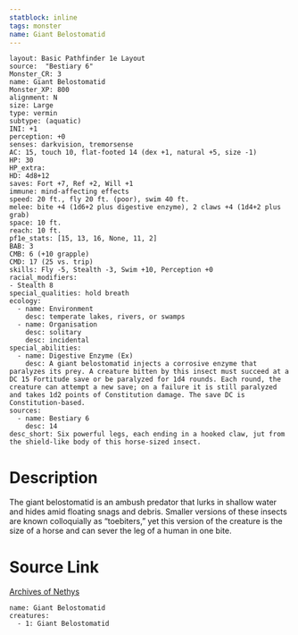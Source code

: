 ```yaml
---
statblock: inline
tags: monster
name: Giant Belostomatid
---
```

```statblock
layout: Basic Pathfinder 1e Layout
source:  "Bestiary 6"
Monster_CR: 3
name: Giant Belostomatid
Monster_XP: 800
alignment: N
size: Large
type: vermin
subtype: (aquatic)
INI: +1
perception: +0
senses: darkvision, tremorsense
AC: 15, touch 10, flat-footed 14 (dex +1, natural +5, size -1)
HP: 30
HP_extra: 
HD: 4d8+12
saves: Fort +7, Ref +2, Will +1
immune: mind-affecting effects
speed: 20 ft., fly 20 ft. (poor), swim 40 ft.
melee: bite +4 (1d6+2 plus digestive enzyme), 2 claws +4 (1d4+2 plus grab)
space: 10 ft.
reach: 10 ft.
pf1e_stats: [15, 13, 16, None, 11, 2]
BAB: 3
CMB: 6 (+10 grapple)
CMD: 17 (25 vs. trip)
skills: Fly -5, Stealth -3, Swim +10, Perception +0
racial_modifiers:
- Stealth 8
special_qualities: hold breath
ecology:
  - name: Environment
    desc: temperate lakes, rivers, or swamps
  - name: Organisation
    desc: solitary
    desc: incidental
special_abilities:
  - name: Digestive Enzyme (Ex)
    desc: A giant belostomatid injects a corrosive enzyme that paralyzes its prey. A creature bitten by this insect must succeed at a DC 15 Fortitude save or be paralyzed for 1d4 rounds. Each round, the creature can attempt a new save; on a failure it is still paralyzed and takes 1d2 points of Constitution damage. The save DC is Constitution-based.
sources:
  - name: Bestiary 6
    desc: 14
desc_short: Six powerful legs, each ending in a hooked claw, jut from the shield-like body of this horse-sized insect.
```
# Description
The giant belostomatid is an ambush predator that lurks in shallow water and hides amid floating snags and debris. Smaller versions of these insects are known colloquially as “toebiters,” yet this version of the creature is the size of a horse and can sever the leg of a human in one bite.
# Source Link
[Archives of Nethys](https://aonprd.com/MonsterDisplay.aspx?ItemName=Giant%20Belostomatid)
```encounter-table
name: Giant Belostomatid
creatures:
  - 1: Giant Belostomatid
```
